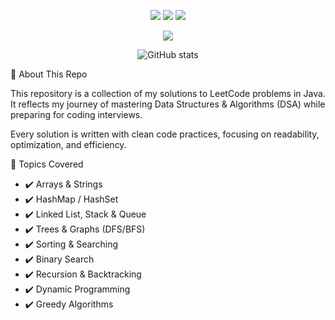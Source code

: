 <p align="center"> <img src="https://img.shields.io/badge/Language-Java-orange?style=flat-square&logo=java" /> <img src="https://img.shields.io/badge/Platform-LeetCode-blue?style=flat-square&logo=leetcode" /> <img src="https://img.shields.io/badge/DSA-Practice-success?style=flat-square&logo=github" /> </p>

<p align="center">
  <img src="https://capsule-render.vercel.app/api?type=waving&color=0:ff9d76,100:fc6076&height=200&section=header&text=LeetCode%20DSA%20in%20Java&fontSize=40&fontColor=ffffff&animation=fadeIn&fontAlignY=35" />
</p>
<p align="center">
  <img src="https://github-readme-stats.vercel.app/api?username=yashsoni904&show_icons=true&theme=radical" alt="GitHub stats" />
</p>

📖 About This Repo

This repository is a collection of my solutions to LeetCode problems in Java.
It reflects my journey of mastering Data Structures & Algorithms (DSA) while preparing for coding interviews.

Every solution is written with clean code practices, focusing on readability, optimization, and efficiency.

🧩 Topics Covered

- ✔️ Arrays & Strings  
- ✔️ HashMap / HashSet  
- ✔️ Linked List, Stack & Queue  
- ✔️ Trees & Graphs (DFS/BFS)  
- ✔️ Sorting & Searching  
- ✔️ Binary Search  
- ✔️ Recursion & Backtracking  
- ✔️ Dynamic Programming  
- ✔️ Greedy Algorithms  
